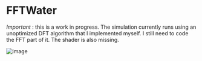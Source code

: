 # FFTWater

*Important* : this is a work in progress. The simulation currently runs using an unoptimized DFT algorithm that I implemented myself. I still need to code the FFT part of it. The shader is also missing.

![image](https://github.com/tlegoc/FFTWater/assets/21106616/e0e769a3-eb08-44ec-8c5c-738b4fac2159)

